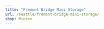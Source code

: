 ```yaml
---
title: "Fremont Bridge Mini Storage"
url: /seattle/fremont-bridge-mini-storage/
shop: Mieten
---
```

